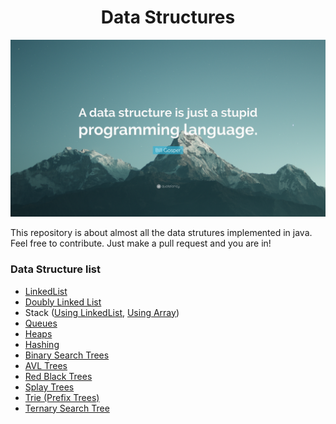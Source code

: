 
<div align="center"> <h1> Data Structures </h1> </div>

![Data structures ](https://github.com/CuriousNikhil/data-structures/blob/master/Quotefancy-3236931-3840x2160.jpg)

This repository is about almost all the data strutures implemented in java. Feel free to contribute. Just make a pull request and you are in!

### Data Structure list
- [LinkedList](https://github.com/CuriousNikhil/data-structures/tree/master/LinkedList/src)
- [Doubly Linked List](https://github.com/CuriousNikhil/data-structures/tree/master/Doubly%20LinkedList/src)
- Stack ([Using LinkedList](https://github.com/CuriousNikhil/data-structures/tree/master/StackLinkedList/src), [Using Array](https://github.com/CuriousNikhil/data-structures/tree/master/Stack%20Array/src))
- [Queues](https://github.com/CuriousNikhil/data-structures/tree/master/Queue/src)
- [Heaps](https://github.com/CuriousNikhil/data-structures/tree/master/Heaps/src)
- [Hashing](https://github.com/CuriousNikhil/data-structures/tree/master/Hashing)
- [Binary Search Trees](https://github.com/CuriousNikhil/data-structures/tree/master/Binary%20Search%20Tree/src)
- [AVL Trees](https://github.com/CuriousNikhil/data-structures/tree/master/AVLTrees/src)
- [Red Black Trees](https://github.com/CuriousNikhil/data-structures/tree/master/RedBlackTree/src)
- [Splay Trees](https://github.com/CuriousNikhil/data-structures/tree/master/SplayTree/src)
- [Trie (Prefix Trees)](https://github.com/CuriousNikhil/data-structures/tree/master/Trie/src)
- [Ternary Search Tree](https://github.com/CuriousNikhil/data-structures/tree/master/Ternary%20Search%20Tree/src)


